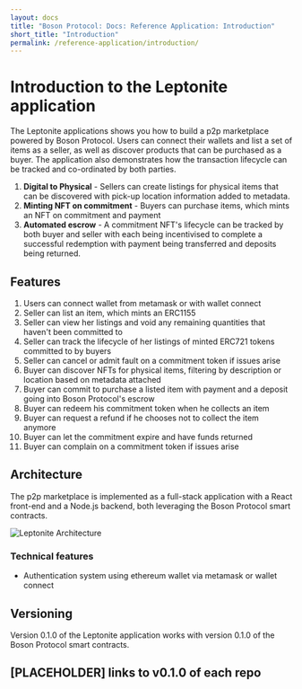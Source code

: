 ```yaml
---
layout: docs
title: "Boson Protocol: Docs: Reference Application: Introduction"
short_title: "Introduction"
permalink: /reference-application/introduction/
---
```


# Introduction to the Leptonite application

The Leptonite applications shows you how to build a p2p marketplace powered by
Boson Protocol. Users can connect their wallets and list a set of items as a
seller, as well as discover products that can be purchased as a buyer. The
application also demonstrates how the transaction lifecycle can be tracked and
co-ordinated by both parties.

1. **Digital to Physical** - Sellers can create listings for physical items that
   can be discovered with pick-up location information added to metadata.
2. **Minting NFT on commitment** - Buyers can purchase items, which mints an NFT
   on commitment and payment
3. **Automated escrow** - A commitment NFT's lifecycle can be tracked by both
   buyer and seller with each being incentivised to complete a successful
   redemption with payment being transferred and deposits being returned.

## Features

1. Users can connect wallet from metamask or with wallet connect
2. Seller can list an item, which mints an ERC1155
3. Seller can view her listings and void any remaining quantities that haven't
   been committed to
4. Seller can track the lifecycle of her listings of minted ERC721 tokens
   committed to by buyers
5. Seller can cancel or admit fault on a commitment token if issues arise
6. Buyer can discover NFTs for physical items, filtering by description or
   location based on metadata attached
7. Buyer can commit to purchase a listed item with payment and a deposit going
   into Boson Protocol's escrow
8. Buyer can redeem his commitment token when he collects an item
9. Buyer can request a refund if he chooses not to collect the item anymore
10. Buyer can let the commitment expire and have funds returned
11. Buyer can complain on a commitment token if issues arise

## Architecture

The p2p marketplace is implemented as a full-stack application with a React
front-end and a Node.js backend, both leveraging the Boson Protocol smart
contracts.

![Leptonite Architecture](/images/docs/leptonite-architecture.png)

### Technical features

- Authentication system using ethereum wallet via metamask or wallet connect

## Versioning

Version 0.1.0 of the Leptonite application works with version 0.1.0 of the Boson
Protocol smart contracts.

## [PLACEHOLDER] links to v0.1.0 of each repo
